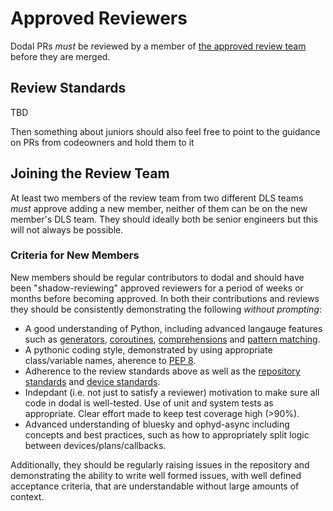 # Approved Reviewers

Dodal PRs *must* be reviewed by a member of [the approved review team](https://github.com/orgs/DiamondLightSource/teams/bluesky-reviewers) before they are merged. 

## Review Standards

TBD

Then something about juniors should also feel free to point to the guidance on PRs from codeowners and hold them to it

## Joining the Review Team

At least two members of the review team from two different DLS teams *must* approve adding a new member, neither of them can be on the new member's DLS team. They should ideally both be senior engineers but this will not always be possible. 

### Criteria for New Members

New members should be regular contributors to dodal and should have been "shadow-reviewing" approved reviewers for a period of weeks or months before becoming approved. In both their contributions and reviews they should be consistently demonstrating the following *without prompting*:

- A good understanding of Python, including advanced langauge features such as [generators](https://wiki.python.org/moin/Generators), [coroutines](https://docs.python.org/3/library/asyncio-task.html), [comprehensions](https://www.geeksforgeeks.org/comprehensions-in-python/) and [pattern matching](https://peps.python.org/pep-0636/).
- A pythonic coding style, demonstrated by using appropriate class/variable names, aherence to [PEP 8](https://peps.python.org/pep-0008). 
- Adherence to the review standards above as well as the [repository standards](../reference/standards.rst) and [device standards](../reference/device-standards.rst).
- Indepdant (i.e. not just to satisfy a reviewer) motivation to make sure all code in dodal is well-tested. Use of unit and system tests as appropriate. Clear effort made to keep test coverage high (>90%). 
- Advanced understanding of bluesky and ophyd-async including concepts and best practices, such as how to appropriately split logic between devices/plans/callbacks.

Additionally, they should be regularly raising issues in the repository and demonstrating the ability to write well formed issues, with well defined acceptance criteria, that are understandable without large amounts of context.
